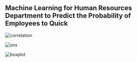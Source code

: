 ## Machine Learning for Human Resources Department to Predict the Probability of Employees to Quick 

![correlation](https://user-images.githubusercontent.com/37673834/168952491-b3aea1f7-6b0a-4161-9c49-7ed63c013c75.png)

![sns](https://user-images.githubusercontent.com/37673834/168953429-2eaa299a-1950-404a-ab93-d690f70a2ca8.png)

![boxplot](https://user-images.githubusercontent.com/37673834/168956860-d6441beb-b4b2-48c1-9930-4de732be5a63.png)
